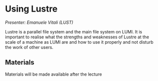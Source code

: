 # Using Lustre

*Presenter: Emanuele Vitali (LUST)*

Lustre is a parallel file system and the main file system on LUMI.
It is important to realise what the strengths and weaknesses of Lustre at the
scale of a machine as LUMI are and how to use it properly and not disturb the
work of other users.


## Materials

Materials will be made available after the lecture

<!--
<video src="https://462000265.lumidata.eu/2p3day-20250303/recordings/203-Lustre.mp4" controls="controls"></video>
-->
<!--
-   A video recording will follow.

-   [Slides](https://462000265.lumidata.eu/2p3day-20250303/files/LUMI-2p3day-20250303-203-Lustre.pdf)

-   [Course notes](203-Lustre.md)
-->
